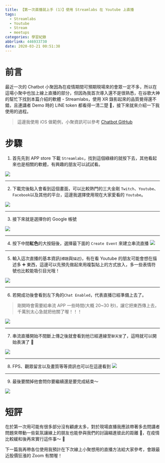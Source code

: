 ```yaml
---
title: 【第一次直播就上手 (1)】使用 Streamlabs 在 Youtube 上直播
tags:
  - Streamlabs
  - Youtube
  - Stream
  - meetups
categories: 學習紀錄
abbrlink: 446933730
date: 2020-03-21 00:51:38
---
```


# 前言

最近一次的 Chatbot 小聚因為在疫情期間可預期現場來的會眾一定不多，所以在這場小聚中也加上線上直播的部分，但因為我首次導入還不是很熟悉，在谷歌大神的幫忙下找到本篇介紹的軟體 - Streamlabs，使用 XR 錄影起來的品質覺得還不錯，且連講者 Demo 時的 LINE token 都看得一清二楚 🤣，接下來就來介紹一下我使用的過程。

> 這邊我使用 iOS 做範例，小聚資訊可以參考 [Chatbot GitHub](https://github.com/Chatbot-Taiwan/meetups/blob/master/taipei/2020.md#chatbot-meetup-17-at-dcard)

<!-- more -->

# 步驟

1. 首先先到 APP store 下載 `Streamlabs`，找到這個綠綠的就按下去，其他看起來也是相關的軟體，有興趣的朋友可以試試看。

![](https://i.imgur.com/phRSYFwl.jpg)

---

2. 下載完後點入會看到這個畫面，可以比較熱門的三大金剛 `Twitch`、`Youtube`、`Facebook`以及其他的平台，這邊我選擇使用現在大家愛看的 `Youtube`。

![](https://i.imgur.com/mM2CgHh.png)

---

3. 接下來就是選擇你的 Google 帳號

![](https://i.imgur.com/ywGIpKD.png)

---

4. 按下中間**紅色**的大按鈕後，選擇最下面的 `Create Event` 來建立串流直播
   ![](https://i.imgur.com/tydZrfH.jpg)

---

5. 輸入這次直播的基本資訊(`標題`與`描述`)，有在看 Youtube 的朋友可能會想在描述多 ➕ 東西，這邊可以先預先做起來用複製貼上的方式放入，多一些表情符號也比較能吸引目光哦！

![](https://i.imgur.com/BDwThYD.jpg)

---

6. 若開成功後會看到左下角的`Chat Enabled`，代表直播已經準備上去了。

> 剛開時會需要給串流 APP 一些時間(大概 20~30 秒)，讓它把東西傳上去，千萬別太心急就把他關了喔！！！

![](https://i.imgur.com/7lRBEFN.jpg)

---

7. 串流直播開始不間斷上傳之後就會看到他已經連線至`聊天室`了，這時就可以開始表演了 🎉

![](https://i.imgur.com/xnynRjE.jpg)

---

8. FPS、觀眾留言以及畫質等等資訊也可以在這邊看到
   ![](https://i.imgur.com/l9YGIhR.jpg)

---

9. 最後要關掉他會問你要繼續還是要完成結束～

![](https://i.imgur.com/Y2QxpCa.jpg)

# 短評

在於第一次用可能有很多部分沒有顧慮太多，對於現場直播我應該帶著多去問講者問題來帶動一些氣氛讓線上的朋友也能參與我們的討論縮進彼此的距離 🤝，在疫情比較緩和後再來實行這件事～ 🙂

下一篇我再帶各位使用我預計在下次線上小聚想用的直播方法給大家參考，會跟最近股價狂漲的 Zoom 有關喔！
